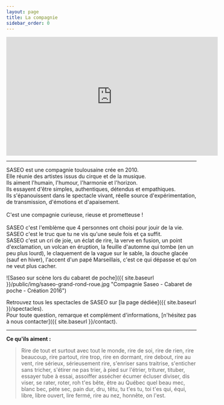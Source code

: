 ```yaml
---
layout: page
title: La compagnie
sidebar_order: 0
---
```


<div class="videoWrapper">
  <iframe width="560" height="315" src="https://www.youtube-nocookie.com/embed/B7KMIM-vebs?rel=0" frameborder="0" allow="autoplay; encrypted-media" allowfullscreen></iframe>
</div>

---

<p class="message">
  SASEO est une compagnie toulousaine crée en 2010.<br />
  Elle réunie des artistes issus du cirque et de la musique.<br />
  Ils aiment l'humain, l'humour, l'harmonie et l'horizon.<br />
  Ils essayent d'être simples, authentiques, détendus et empathiques.<br />
  Ils s'épanouissent dans le spectacle vivant, réelle source d'expérimentation, de transmission, d'émotions et d'apaisement.<br />
  <br />
  C'est une compagnie curieuse, rieuse et prometteuse !<br />
  <br />
  SASEO c'est l'emblème que 4 personnes ont choisi pour jouir de la vie.<br />
  SASEO c'est le truc que tu ne vis qu'une seule fois et ça suffit.<br />
  SASEO c'est un cri de joie, un éclat de rire, la verve en fusion, un point d'exclamation, un volcan en éruption, la feuille d'automne qui tombe (en un peu plus lourd), le claquement de la vague sur le sable, la douche glacée (sauf en hiver), l'accent d'un papé Marseillais, c'est ce qui dépasse et qu'on ne veut plus cacher.
</p>

![Saseo sur scène lors du cabaret de poche]({{ site.baseurl }}/public/img/saseo-grand-rond-roue.jpg "Compagnie Saseo - Cabaret de poche - Création 2016")

Retrouvez tous les spectacles de SASEO sur [la page dédiée]({{ site.baseurl }}/spectacles).  
Pour toute question, remarque et complément d'informations, [n'hésitez pas à nous contacter]({{ site.baseurl }}/contact).

---

**Ce qu'ils aiment :**
> Rire de tout et surtout avec tout le monde, rire de soi, rire de rien, rire beaucoup, rire partout, rire trop, rire en dormant, rire debout, rire au vent, rire sérieux, sérieusement rire, s'enriser sans traitrise, s'enticher sans tricher, s'étirer ne pas trier, à pied sur l'étrier, triturer, tituber, essayer tube à essai, assoiffer assécher écumer écluser diviser, dis viser, se rater, roter, roh t'es bête, être au Québec quel beau mec, blanc bec, pète sec, pain dur, dru, têtu, tu t'es tu, toi t'es qui, équi, libre, libre ouvert, lire fermé, rire au nez, honnête, on l'est.

